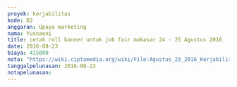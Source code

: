 ```yaml
---
proyek: kerjabilitas
kode: D2
anggaran: Upaya marketing
nama: Yusnaeni
title: cetak roll banner untuk job fair makasar 24 - 25 Agustus 2016
date: 2016-08-23
biaya: 415000
nota: "https://wiki.ciptamedia.org/wiki/File:Agustus_23_2016_Kerjabilitas_D2_cetak_roll_banner_job_fair_makasar_yusnaeni.jpg"
tanggalpelunasan: 2016-08-23
notapelunasan:
---
```

